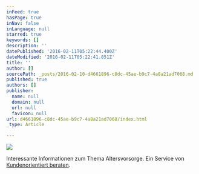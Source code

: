 ```yaml
---
inFeed: true
hasPage: true
inNav: false
inLanguage: null
starred: true
keywords: []
description: ''
datePublished: '2016-02-11T05:22:44.400Z'
dateModified: '2016-02-11T05:22:41.851Z'
title: ''
author: []
sourcePath: _posts/2016-02-10-d4661896-c8dc-45ae-b9c7-4a8a21ad7068.md
published: true
authors: []
publisher:
  name: null
  domain: null
  url: null
  favicon: null
url: d4661896-c8dc-45ae-b9c7-4a8a21ad7068/index.html
_type: Article

---
```

![](https://s3-us-west-2.amazonaws.com/the-grid-img/p/c4eaba4ebd2dbf66e45ad4b19e386fa1c65e89b7.jpg)

Interessante Informationen zum Thema Altersvorsorge. Ein Service von [Kundenorientiert beraten][0].

[0]: http://www.kundenorientiert-beraten.de/